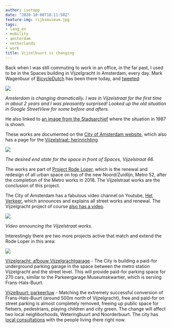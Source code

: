 ```yaml
---
author: isotopp
date: "2020-10-08T18:11:50Z"
feature-img: rijksmuseum.jpg
tags:
- lang_en
- mobility
- amsterdam
- netherlands
- work
title: Vijzelbuurt is changing
---
```

Back when I was still commuting to work in an office, in the far past, I used to be in the Spaces building in Vijzelgracht in Amsterdam, every day. Mark Wagenbuur of [BicycleDutch](https://twitter.com/bicycledutch) has been there today, and [tweeted](https://twitter.com/BicycleDutch/status/1314213038908559361):

[![](https://blog.koehntopp.info/uploads/2020/10/bicycledutch-tweet.jpg)](https://twitter.com/BicycleDutch/status/1314213038908559361)

*Amsterdam is changing dramatically. I was in Vijzelstraat for the first time in about 2 years and I was pleasantly surprised! Looked up the old situation in Google StreetView for some before and afters.*

He also linked to [an image from the  Stadsarchief](https://archief.amsterdam/beeldbank/detail/03429525-d56a-9371-d7ba-d3258ecdc8e3) where the situation in 1987 is shown.

These works are documented on the [City of Amsterdam website](https://www.amsterdam.nl/projecten), which also has a page for the [Vijzelstraat: herinrichting](https://www.amsterdam.nl/projecten/vijzelstraat-herinrichting/).

![](https://blog.koehntopp.info/uploads/2020/10/vijzelstraat-goal.jpg)

*The desired end state for the space in front of Spaces, Vijzelstraat 66.*

The works are part of [Project Rode Loper](https://nl.wikipedia.org/wiki/Rode_Loper_(Amsterdam)), which is the renewal and redesign of all urban space on top of the new Noord/Zuidlijn, Metro 52, after the completion of the Metro works in 2018. The Vijzelstraat works are the conclusion of this project.

The City of Amsterdam has a fabulous video channel on Youtube, [Het Verkeer](https://www.youtube.com/channel/UCkq8uEQ0rl4NiJnO8mL7y_w), which announces and explains all street works and renewal. The Vijzelgracht project of course [also has a video](https://www.youtube.com/watch?v=-vu-ExAlzWE).

[![](https://blog.koehntopp.info/uploads/2020/10/vijzelstraat-video.png)](https://www.youtube.com/watch?v=-vu-ExAlzWE)

*Video announcing the Vijzelstraat works.*

Interestingly there are two more projects active that match and extend the Rode Loper in this area:

[![](https://blog.koehntopp.info/uploads/2020/10/vijzelgracht-garage.jpg)](https://www.amsterdam.nl/projecten/vijzelgrachtgarage/)

[Vijzelgracht: afbouw Vijzelgrachtgarage](https://www.amsterdam.nl/projecten/vijzelgrachtgarage/) - The City is building a paid-for underground parking garage in the space between the metro station Vijzelgracht and the street level. This will provide paid-for parking space for 270 cars, similar to the Parkeergarage Museumskwartier, which is serving Frans-Hals-Buurt.

[Vijzelbuurt: parkeerluw](https://www.amsterdam.nl/projecten/vijzelbuurt-parkeerluw/) - Matching the extremely successful conversion of Frans-Hals-Buurt (around 500m north of Vijzelgracht), free and paid-for on street parking is almost completely removed, freeing up public space for fietsers, pedestrians, playing children and city green. The change will affect two local neighborhoods, Weteringbuurt and Noorderbuurt. The city has [local consultations](https://www.amsterdam.nl/projecten/vijzelbuurt-parkeerluw/nieuws-vijzelbuurt/ontwerpsessies-weteringbuurt/) with the people living there right now.
